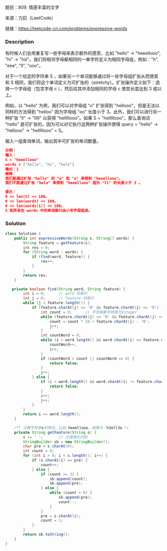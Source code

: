 题目：809. 情感丰富的文字

来源：力扣（LeetCode）

链接：https://leetcode-cn.com/problems/expressive-words


### Description

有时候人们会用重复写一些字母来表示额外的感受，比如 "hello" -> "heeellooo", "hi" -> "hiii"。我们将相邻字母都相同的一串字符定义为相同字母组，例如："h", "eee", "ll", "ooo"。

对于一个给定的字符串 S ，如果另一个单词能够通过将一些字母组扩张从而使其和 S 相同，我们将这个单词定义为可扩张的（stretchy）。扩张操作定义如下：选择一个字母组（包含字母 c ），然后往其中添加相同的字母 c 使其长度达到 3 或以上。

例如，以 "hello" 为例，我们可以对字母组 "o" 扩张得到 "hellooo"，但是无法以同样的方法得到 "helloo" 因为字母组 "oo" 长度小于 3。此外，我们可以进行另一种扩张 "ll" -> "lllll" 以获得 "helllllooo"。如果 S = "helllllooo"，那么查询词 "hello" 是可扩张的，因为可以对它执行这两种扩张操作使得 query = "hello" -> "hellooo" -> "helllllooo" = S。

输入一组查询单词，输出其中可扩张的单词数量。

 ```json
 示例：
 输入： 
 S = "heeellooo"
 words = ["hello", "hi", "helo"]
 输出：1
 解释：
 我们能通过扩张 "hello" 的 "e" 和 "o" 来得到 "heeellooo"。
 我们不能通过扩张 "helo" 来得到 "heeellooo" 因为 "ll" 的长度小于 3 。
 
 提示：
 0 <= len(S) <= 100。
 0 <= len(words) <= 100。
 0 <= len(words[i]) <= 100。
 S 和所有在 words 中的单词都只由小写字母组成。
 ```



### Solution
```java
class Solution {
    public int expressiveWords(String s, String[] words) {
        String feature = getFeature(s);
        int res = 0;
        for (String word : words) {
            if (find(word, feature)) {
                res++;
            }
        }
        return res;
    }

   private boolean find(String word, String feature) {
        int i = 0;      // word 的索引
        int j = 0;      // feature 的索引
        while (j < feature.length()) {
            if (feature.charAt(j) >= '0' && feature.charAt(j) <= '9') {		// 数字在前面，对应的字母在后面
                int count = 0;		// 字符串数字转换为Integer
                while (feature.charAt(j) >= '0' && feature.charAt(j) <= '9') {
                    count = count * 10 + feature.charAt(j) - '0';
                    j++;
                }
                int countWord = 0;
                while (i < word.length() && word.charAt(i) == feature.charAt(j)) {
                    countWord++;
                    i++;
                }
                if (countWord > count || countWord == 0) {
                    return false;
                }
                j++;
            } else {
                if (i < word.length() && word.charAt(i) != feature.charAt(j)) {
                    return false;
                }
                i++;
                j++;
            }
        }
        return i == word.length();
    }

    /** 计算字符串s的特征，比如 heeellooo，结果为：h3ell3o */
    private String getFeature(String s) {
        s += ' ';		// 方便简化代码
        StringBuilder sb = new StringBuilder();
        char pre = s.charAt(0);
        int count = 0;
        for (int i = 0; i < s.length(); i++) {
            if (s.charAt(i) == pre) {
                count++;
            } else {
                if (count >= 3) {
                    sb.append(count);
                    sb.append(pre);
                } else {
                    while (count > 0) {
                        sb.append(pre);
                        count--;
                    }
                }
                pre = s.charAt(i);
                count = 1;
            }
        }
        return sb.toString();
    }
}
```

